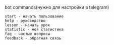 bot commands(нужно для настройки в telegram)
```
start - начать пользование
help - руководство
lesson - начать урок
statistic - моя статистика
faq - частые вопросы
feedback - обратная связь
```